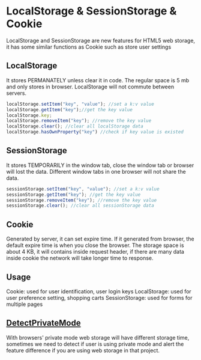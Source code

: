 # LocalStorage & SessionStorage & Cookie
LocalStorage and SessionStorage are new features for HTML5 web storage, it has some similar functions as Cookie such as store user settings

## LocalStorage
It stores PERMANATELY unless clear it in code. The regular space is 5 mb and only stores in browser. LocalStorage will not commute between servers.

```Javascript
localStorage.setItem("key", "value"); //set a k:v value
localStorage.getItem("key");//get the key value
localStorage.key;
localStorage.removeItem("key"); //remove the key value
localStorage.clear(); //clear all localStorage data
localStorage.hasOwnProperty("key") //check if key value is existed
```

## SessionStorage
It stores TEMPORARILY in the window tab, close the window tab or browser will lost the data. Different window tabs in one browser will not share the data.

```Javascript
sessionStorage.setItem("key", "value"); //set a k:v value
sessionStorage.getItem("key"); //get the key value
sessionStorage.removeItem("key"); //remove the key value
sessionStorage.clear(); //clear all sessionStorage data
```

## Cookie
Generated by server, it can set expire time. If it generated from browser, the default expire time is when you close the browser. The storage space is about 4 KB, it will contains inside request header, if there are many data inside cookie the network will take longer time to response. 

## Usage
Cookie: used for user identification, user login keys
LocalStorage: used for user preference setting, shopping carts
SessionStorage: used for forms for multiple pages

## [DetectPrivateMode](https://github.com/MiaXIA/ProjectUtils/tree/master/DetectPrivateMode)
With browsers' private mode web storage will have different storage time, sometimes we need to detect if user is using private mode and alert the feature difference if you are using web storage in that project.